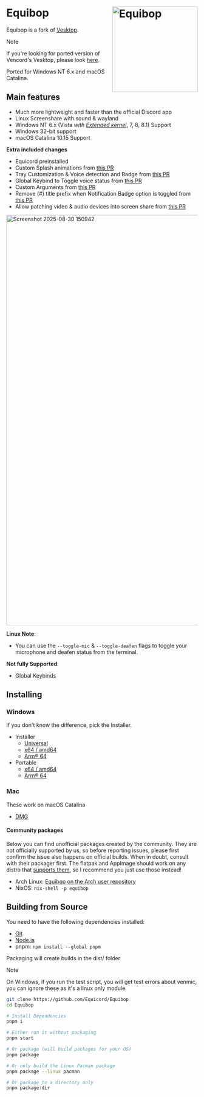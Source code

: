 # Equibop [<img src="/static/icon.png" width="225" align="right" alt="Equibop">](https://github.com/Equicord/Equibop)

Equibop is a fork of [Vesktop](https://github.com/Vencord/Vesktop).

> [!NOTE]  
> If you're looking for ported version of Vencord's Vesktop, please look [here](https://github.com/gastonebellini4692/Vesktop-Legacy).

Ported for Windows NT 6.x and macOS Catalina.

## Main features

- Much more lightweight and faster than the official Discord app
- Linux Screenshare with sound & wayland
- Windows NT 6.x (Vista _with [Extended kernel](https://win32subsystem.live/extended-kernel/download/)_, 7, 8, 8.1) Support
- Windows 32-bit support
- macOS Catalina 10.15 Support

**Extra included changes**

- Equicord preinstalled
- Custom Splash animations from [this PR](https://github.com/Vencord/Vesktop/pull/355)
- Tray Customization & Voice detection and Badge from [this PR](https://github.com/Vencord/Vesktop/pull/517)
- Global Keybind to Toggle voice status from [this PR](https://github.com/Vencord/Vesktop/pull/609)
- Custom Arguments from [this PR](https://github.com/Equicord/Equibop/pull/46)
- Remove (#) title prefix when Notification Badge option is toggled from [this PR](https://github.com/Vencord/Vesktop/pull/686)
- Allow patching video & audio devices into screen share from [this PR](https://github.com/Vencord/Vesktop/pull/195)

<img width="1920" height="1080" alt="Screenshot 2025-08-30 150942" src="https://github.com/user-attachments/assets/f5813e00-9158-4ce1-9a42-1e5557c2530e" />

**Linux Note**:

- You can use the `--toggle-mic` & `--toggle-deafen` flags to toggle your microphone and deafen status from the terminal.

**Not fully Supported**:
<!-- not supported on windows yet lol -->
- Global Keybinds

## Installing

### Windows

If you don't know the difference, pick the Installer.

- Installer
  - [Universal](https://github.com/Equicord/Equibop/releases/latest/download/Equibop-win.exe)
  - [x64 / amd64](https://github.com/Equicord/Equibop/releases/latest/download/Equibop-win-x64.exe)
  - [Arm® 64](https://github.com/Equicord/Equibop/releases/latest/download/Equibop-win-arm64.exe)
- Portable
  - [x64 / amd64](https://github.com/Equicord/Equibop/releases/latest/download/Equibop-win-x64.zip)
  - [Arm® 64](https://github.com/Equicord/Equibop/releases/latest/download/Equibop-win-arm64.zip)

### Mac

These work on macOS Catalina

- [DMG](https://github.com/Equicord/Equibop/releases/latest/download/Equibop-mac-universal.dmg)

#### Community packages

Below you can find unofficial packages created by the community. They are not officially supported by us, so before reporting issues, please first confirm the issue also happens on official builds. When in doubt, consult with their packager first. The flatpak and AppImage should work on any distro that [supports them](https://flatpak.org/setup/), so I recommend you just use those instead!

- Arch Linux: [Equibop on the Arch user repository](https://aur.archlinux.org/packages?K=equibop)
- NixOS: `nix-shell -p equibop`

## Building from Source

You need to have the following dependencies installed:

- [Git](https://git-scm.com/downloads)
- [Node.js](https://nodejs.org/en/download)
- pnpm: `npm install --global pnpm`

Packaging will create builds in the dist/ folder

> [!NOTE]
> On Windows, if you run the test script, you will get test errors about venmic, you can ignore these as it's a linux only module.

```sh
git clone https://github.com/Equicord/Equibop
cd Equibop

# Install Dependencies
pnpm i

# Either run it without packaging
pnpm start

# Or package (will build packages for your OS)
pnpm package

# Or only build the Linux Pacman package
pnpm package --linux pacman

# Or package to a directory only
pnpm package:dir
```
